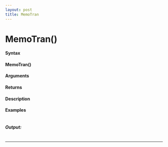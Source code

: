 ```yaml
---
layout: post
title: MemoTran
---
```


# MemoTran()


#### Syntax

#### MemoTran()

#### Arguments

#### Returns

#### Description

#### Examples

```

```

##### Output:

```

```

---